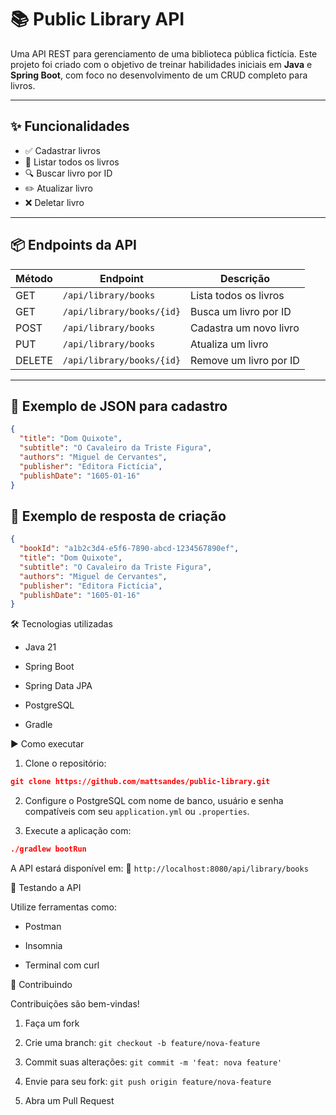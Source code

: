 # 📚 Public Library API

Uma API REST para gerenciamento de uma biblioteca pública fictícia. Este projeto foi criado com o objetivo de treinar habilidades iniciais em **Java** e **Spring Boot**, com foco no desenvolvimento de um CRUD completo para livros.

---

## ✨ Funcionalidades

- ✅ Cadastrar livros  
- 📖 Listar todos os livros  
- 🔍 Buscar livro por ID  
- ✏️ Atualizar livro  
- ❌ Deletar livro  

---

## 📦 Endpoints da API

| Método | Endpoint                     | Descrição                 |
|--------|------------------------------|---------------------------|
| GET    | `/api/library/books`         | Lista todos os livros     |
| GET    | `/api/library/books/{id}`    | Busca um livro por ID     |
| POST   | `/api/library/books`         | Cadastra um novo livro    |
| PUT    | `/api/library/books`         | Atualiza um livro         |
| DELETE | `/api/library/books/{id}`    | Remove um livro por ID    |

---

## 📄 Exemplo de JSON para cadastro

```json
{
  "title": "Dom Quixote",
  "subtitle": "O Cavaleiro da Triste Figura",
  "authors": "Miguel de Cervantes",
  "publisher": "Editora Fictícia",
  "publishDate": "1605-01-16"
}
```

## 🔁 Exemplo de resposta de criação
```json
{
  "bookId": "a1b2c3d4-e5f6-7890-abcd-1234567890ef",
  "title": "Dom Quixote",
  "subtitle": "O Cavaleiro da Triste Figura",
  "authors": "Miguel de Cervantes",
  "publisher": "Editora Fictícia",
  "publishDate": "1605-01-16"
}
```
🛠️ Tecnologias utilizadas

- Java 21

- Spring Boot

- Spring Data JPA

- PostgreSQL

- Gradle

▶️ Como executar

1. Clone o repositório:

```json
git clone https://github.com/mattsandes/public-library.git
```

2. Configure o PostgreSQL com nome de banco, usuário e senha compatíveis com seu `application.yml` ou `.properties`.

3. Execute a aplicação com:
```json
./gradlew bootRun
```

A API estará disponível em:
📍 `http://localhost:8080/api/library/books`

🧪 Testando a API

Utilize ferramentas como:

- Postman

- Insomnia

- Terminal com curl

🤝 Contribuindo

Contribuições são bem-vindas!

1. Faça um fork

2. Crie uma branch: `git checkout -b feature/nova-feature`

3. Commit suas alterações: `git commit -m 'feat: nova feature'`

4. Envie para seu fork: `git push origin feature/nova-feature`

5. Abra um Pull Request
